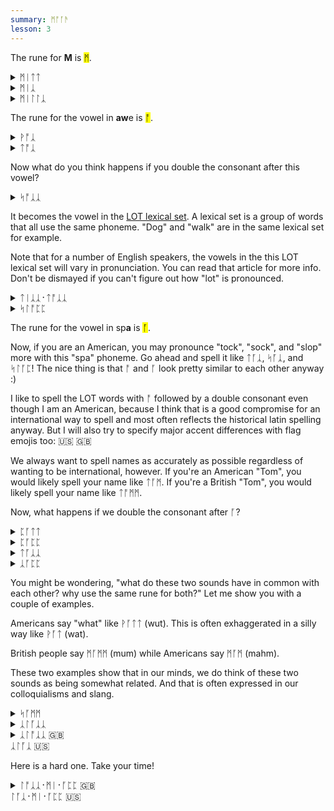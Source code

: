 ```yaml
---
summary: ᛗᚩᚪᚫ
lesson: 3
---
```


The rune for <strong>M</strong> is <mark>ᛗ</mark>.

<details>
    <summary>ᛗᛁᛏᛏ</summary>
    <p>mitt</p>
</details>

<details>
    <summary>ᛗᛁᛣ</summary>
    <p>meek</p>
</details>

<details>
    <summary>ᛗᛁᛚᛚᛣ</summary>
    <p>milk</p>
</details>

The rune for the vowel in <strong>aw</strong>e is <mark>ᚩ</mark>.

<details>
    <summary>ᚹᚩᛣ</summary>
    <p>walk</p>
</details>

<details>
    <summary>ᛏᚩᛣ</summary>
    <p>talk</p>
</details>

Now what do you think happens if you double the consonant after this vowel?

<details>
    <summary>ᛋᚩᛣᛣ</summary>
    <p>sock</p>
</details>

It becomes the vowel in the [LOT lexical set](https://ecampusontario.pressbooks.pub/lexicalsets/chapter/4-lot-lexical-set/). A lexical set is a group of words that all use the same phoneme. "Dog" and "walk" are in the same lexical set for example.

Note that for a number of English speakers, the vowels in the this LOT lexical set will vary in pronunciation. You can read that article for more info. Don't be dismayed if you can't figure out how "lot" is pronounced.

<details>
    <summary>ᛏᛁᛣᛣ᛫ᛏᚩᛣᛣ</summary>
    <p>tick tock</p>
</details>

<details>
    <summary>ᛋᛚᚩᛈᛈ</summary>
    <p>slop</p>
</details>

The rune for the vowel in sp<strong>a</strong> is <mark>ᚪ</mark>.

Now, if you are an American, you may pronounce "tock", "sock", and "slop" more with this "spa" phoneme. Go ahead and spell it like ᛏᚪᛣ, ᛋᚪᛣ, and ᛋᛚᚪᛈ! The nice thing is that ᚩ and ᚪ look pretty similar to each other anyway :)

I like to spell the LOT words with ᚩ followed by a double consonant even though I am an American, because I think that is a good compromise for an international way to spell and most often reflects the historical latin spelling anyway. But I will also try to specify major accent differences with flag emojis too: 🇺🇸 🇬🇧

We always want to spell names as accurately as possible regardless of wanting to be international, however. If you're an American "Tom", you would likely spell your name like ᛏᚪᛗ. If you're a British "Tom", you would likely spell your name like ᛏᚩᛗᛗ.

Now, what happens if we double the consonant after ᚪ?

<details>
    <summary>ᛈᚪᛏᛏ</summary>
    <p>putt</p>
</details>

<details>
    <summary>ᛈᚪᛈᛈ</summary>
    <p>pup</p>
</details>

<details>
    <summary>ᛏᚪᛣᛣ</summary>
    <p>tuck</p>
</details>

<details>
    <summary>ᛣᚪᛈᛈ</summary>
    <p>cup</p>
</details>

You might be wondering, "what do these two sounds have in common with each other? why use the same rune for both?" Let me show you with a couple of examples.

Americans say "what" like ᚹᚪᛏᛏ (wut). This is often exhaggerated in a silly way like ᚹᚪᛏ (wat).

British people say ᛗᚪᛗᛗ (mum) while Americans say ᛗᚪᛗ (mahm).

These two examples show that in our minds, we do think of these two sounds as being somewhat related. And that is often expressed in our colloquialisms and slang.

<details>
    <summary>ᛋᚪᛗᛗ</summary>
    <p>some</p>
</details>

<details>
    <summary>ᛣᛚᚪᛣᛣ</summary>
    <p>cluck 🐔</p>
</details>

<details>
    <summary>ᛣᛚᚩᛣᛣ 🇬🇧<br>ᛣᛚᚪᛣ 🇺🇸</summary>
    <p>clock 🕰️</p>
</details>

Here is a hard one. Take your time!

<details>
    <summary>ᛚᚩᛣᛣ᛫ᛗᛁ᛫ᚪᛈᛈ 🇬🇧<br>ᛚᚪᛣ᛫ᛗᛁ᛫ᚪᛈᛈ 🇺🇸</summary>
    <p>Lock me up</p>
</details>
